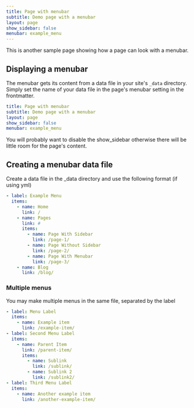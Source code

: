 ```yaml
---
title: Page with menubar
subtitle: Demo page with a menubar
layout: page
show_sidebar: false
menubar: example_menu
---
```


This is another sample page showing how a page can look with a menubar.

## Displaying a menubar

The menubar gets its content from a data file in your site's `_data` directory. Simply set the name of your data file in the page's menubar setting in the frontmatter.

```yml
title: Page with menubar
subtitle: Demo page with a menubar
layout: page
show_sidebar: false
menubar: example_menu
```

You will probably want to disable the show_sidebar otherwise there will be little room for the page's content.

## Creating a menubar data file

Create a data file in the _data directory and use the following format (if using yml)

```yml
- label: Example Menu
  items:
    - name: Home
      link: /
    - name: Pages
      link: #
      items:
        - name: Page With Sidebar 
          link: /page-1/
        - name: Page Without Sidebar
          link: /page-2/
        - name: Page With Menubar
          link: /page-3/
    - name: Blog
      link: /blog/
```

### Multiple menus

You may make multiple menus in the same file, separated by the label

```yml
- label: Menu Label
  items:
    - name: Example item
      link: /example-item/
- label: Second Menu Label
  items:
    - name: Parent Item
      link: /parent-item/
      items:
        - name: Sublink 
          link: /sublink/
        - name: Sublink 2
          link: /sublink2/
- label: Third Menu Label
  items:
    - name: Another example item
      link: /another-example-item/
```
